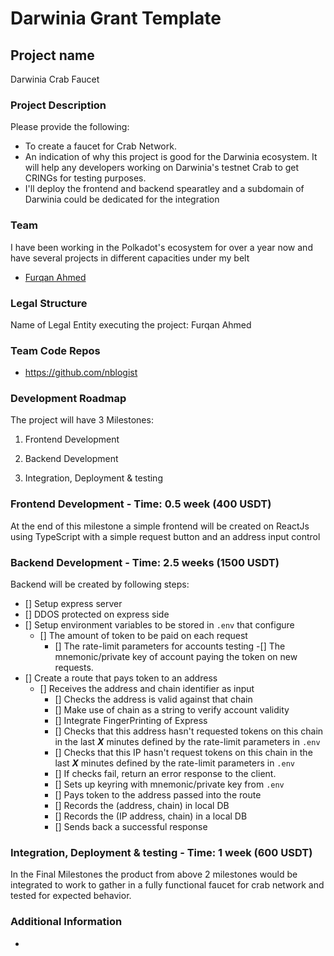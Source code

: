# Darwinia Grant Template

## Project name

Darwinia Crab Faucet

### Project Description

Please provide the following:

- To create a faucet for Crab Network.
- An indication of why this project is good for the Darwinia ecosystem. It will help any developers working on Darwinia's testnet Crab to get CRINGs for testing purposes.
- I'll deploy the frontend and backend spearatley and a subdomain of Darwinia could be dedicated for the integration

### Team

I have been working in the Polkadot's ecosystem for over a year now and have several projects in different capacities under my belt

- [Furqan Ahmed](https://furqan.me)

### Legal Structure

Name of Legal Entity executing the project: Furqan Ahmed

### Team Code Repos

- <https://github.com/nblogist>

### Development Roadmap

The project will have 3 Milestones:

1. Frontend Development

2. Backend Development

3. Integration, Deployment & testing

### Frontend Development - Time: 0.5 week (400 USDT)

At the end of this milestone a simple frontend will be created on ReactJs using TypeScript with a simple request button and an address input control

### Backend Development - Time: 2.5 weeks (1500 USDT)

Backend will be created by following steps:

- []  Setup express server
- []  DDOS protected on express side
- []  Setup environment variables to be stored in `.env` that configure
  - []  The amount of token to be paid on each request
    - []  The rate-limit parameters for accounts testing
    -[]  The mnemonic/private key of account paying the token on new requests.
- []  Create a route that pays token to an address
  - []  Receives the address and chain identifier as input
    - []  Checks the address is valid against that chain
    - []  Make use of chain as a string to verify account validity
    - []  Integrate FingerPrinting of Express
    - []  Checks that this address hasn't requested tokens on this chain in the last ***X*** minutes defined by the rate-limit parameters in `.env`
    - []  Checks that this IP hasn't request tokens on this chain in the last ***X*** minutes defined by the rate-limit parameters in `.env`
    - []  If checks fail, return an error response to the client.
    - []  Sets up keyring with mnemonic/private key from `.env`
    - []  Pays token to the address passed into the route
    - []  Records the (address, chain) in local DB
    - []  Records the (IP address, chain) in a local DB
    - []  Sends back a successful response

### Integration, Deployment & testing - Time: 1 week (600 USDT)

In the Final Milestones the product from above 2 milestones would be integrated to work to gather in a fully functional faucet for crab network and tested for expected behavior.

### Additional Information

-
